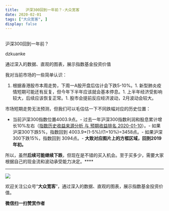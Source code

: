 ```yaml
---
title:   沪深300回到一年前？-大众宽客
date: 2020-02-01
tags: ["大众宽客", ]
display: false
---
```



## 



沪深300回到一年前？




dzkuanke




通过深入的数据、直观的图表，展示指数基金投资价值


我对当前市场的一些简单认识：
1. 根据香港股市本周走势，下周一A股开盘后估计会下跌5-10%。1. 新型肺炎疫情短期可能还有反复，但今年下半年应该就会基本停息。1. 上半年经济受影响较大，后续应该恢复正常。1. 股市会提前反应经济波动，2月波动会较大。


市场短期走势无法预测，但我们可以毛估估一下不同跌幅对应的历史位置：
- 当前沪深300指数位置4003.9点。- 过去一年沪深300指数利润和股息累计增长10%左右（[指数历史收益来源分析 与 预期收益排名 2020-01-10](http://mp.weixin.qq.com/s?__biz=MzAwMTc1MDcwNw==&amp;mid=2648275583&amp;idx=1&amp;sn=c2699787fc4ac41fb778cfb6b575c374&amp;chksm=82f939a3b58eb0b57aff5784d454a3c048b0bcc7339950fb834c1b49316e333e927a747943bd&amp;scene=21#wechat_redirect)）。- 如果沪深300下跌5%，指数回到 4003.9*(1-5%)/(1+10%)=3458点。- 如果沪深300下跌15%，指数回到 3094点。- **大致对应图片上的方框区域，回到2019年初。**


所以，虽然**后续可能继续下跌**，但现在是不错的买入机会。至于买多少，需要大家根据自己的现金流和波动承受能力决定。****

****

<img class="rich_pages js_insertlocalimg" data-ratio="0.9151103565365025" data-s="300,640" src="https://mmbiz.qpic.cn/mmbiz_png/PKw3FQPmhIgMuYDrNNlGFyNa2FfeyVP4lW70Uv71eZRXmjX4x9cs9QMPvdee5wY6NCSiaasGhtgD8jicUMPGdrpg/640?wx_fmt=png" data-type="png" data-w="1178" style=""/>





欢迎关注公众号“**大众宽客**”，通过深入的数据、直观的图表，展示指数基金投资价值。


**微信扫一扫赞赏作者**